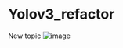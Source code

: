 # Yolov3_refactor
New topic 
![image](https://user-images.githubusercontent.com/69788052/209679237-28ae3b9c-3a3d-4016-af86-2fcd264f7855.png)
